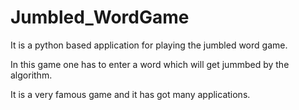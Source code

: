 # Jumbled_WordGame
It is a python based application for playing the jumbled word game.

In this game one has to enter a word which will get jummbed by the algorithm.

It is a very famous game and it has got many applications.

